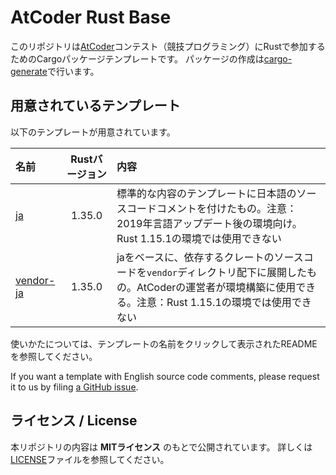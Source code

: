 <!-- -*- coding:utf-8-unix -*- -->

# AtCoder Rust Base

このリポジトリは[AtCoder][atcoder]コンテスト（競技プログラミング）にRustで参加するためのCargoパッケージテンプレートです。
パッケージの作成は[cargo-generate][cargo-generate-crate]で行います。

[atcoder]: https://atcoder.jp
[cargo-generate-crate]: https://crates.io/crates/cargo-generate


## 用意されているテンプレート

以下のテンプレートが用意されています。

| 名前 | Rustバージョン | 内容 |
|:-- |:--:|:-- |
| [ja][ja-branch] | 1.35.0 | 標準的な内容のテンプレートに日本語のソースコードコメントを付けたもの。注意：2019年言語アップデート後の環境向け。Rust 1.15.1の環境では使用できない |
| [vendor-ja][vendor-ja-branch] | 1.35.0 | jaをベースに、依存するクレートのソースコードを`vendor`ディレクトリ配下に展開したもの。AtCoderの運営者が環境構築に使用できる。注意：Rust 1.15.1の環境では使用できない |

使いかたについては、テンプレートの名前をクリックして表示されたREADMEを参照してください。

If you want a template with English source code comments, please request it to us by filing [a GitHub issue][gh-issue].

[ja-branch]: /tree/ja
[vendor-ja-branch]: /tree/vendor-ja
[gh-issue]: /issues


## ライセンス / License

本リポジトリの内容は **MITライセンス** のもとで公開されています。
詳しくは[LICENSE][license-file]ファイルを参照してください。

[license-file]: ./LICENSE
